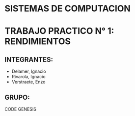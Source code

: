 # **SISTEMAS DE COMPUTACION**
# **TRABAJO PRACTICO N° 1: RENDIMIENTOS**

## INTEGRANTES:
- Delamer, Ignacio
- Rivarola, Ignacio
- Verstraete, Enzo

## GRUPO: 
CODE GENESIS
